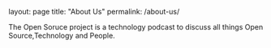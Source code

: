 layout: page
title: "About Us"
permalink: /about-us/

The Open Soruce project is a technology podcast to discuss all things Open Source,Technology and People.
